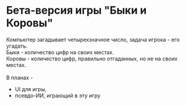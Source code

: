 # Бета-версия игры "Быки и Коровы"
Компьютер загадывает четырехзначное число, задача игрока - его угадать.\
Быки - количество цифр на своих местах.\
Коровы - количество цифр, правильно отгаданных, но не на своих местах.\
\
В планах - 
* UI для игры, 
* псевдо-ИИ, играющий в эту игру 